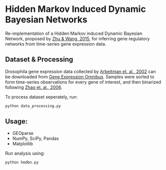 # Hidden Markov Induced Dynamic Bayesian Networks

Re-implementation of a Hidden Markov induced Dynamic Bayesian Network, proposed by [Zhu & Wang, 2015](https://www.nature.com/articles/srep17841), for inferring gene regulatory networks from time-series gene expression data.

## Dataset & Processing
Drosophila gene expression data collected by [Arbeitman et. al., 2002](https://pubmed.ncbi.nlm.nih.gov/12351791/) can be downloaded from [Gene Expression Omnibus](https://www.ncbi.nlm.nih.gov/geo/query/acc.cgi?acc=GSE94). Samples were sorted to form time-series observations for every gene of interest, and then binarized following [Zhao et. al., 2006](https://academic.oup.com/bioinformatics/article/22/17/2129/275142?login=true).

To process dataset seperately, run:
```bash
python data_processing.py
```

## Usage:
- GEOparse
- NumPy, SciPy, Pandas
- Matplotlib

Run analysis using: 
```bash
python hmdbn.py
```